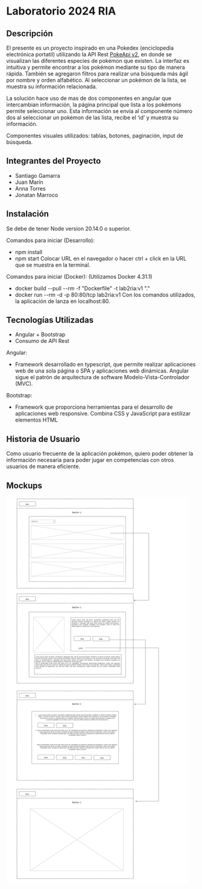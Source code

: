 # Laboratorio 2024 RIA

## Descripción

El presente es un proyecto inspirado en una Pokedex (enciclopedia electrónica portatil) utilizando la API Rest [PokeApi v2](https://github.com/angular/angular-cli), en donde se visualizan las diferentes especies de pokémon que existen. La interfaz es intuitiva y permite encontrar a los pokémon mediante su tipo de manera rápida. También se agregaron filtros para realizar una búsqueda más ágil por nombre y orden alfabético. Al seleccionar un pokémon de la lista, se muestra su información relacionada.

La solución hace uso de mas de dos componentes en angular que intercambian información, la página principal que lista a los pokémons permite seleccionar uno. Esta información se envía al componente número dos al seleccionar un pokémon de las lista, recibe el ‘id’ y muestra su información.

Componentes visuales utilizados: tablas, botones, paginación, input de búsqueda.

## Integrantes del Proyecto

* Santiago Gamarra
* Juan Marín
* Anna Torres
* Jonatan Marroco

## Instalación

Se debe de tener Node version 20.14.0 o superior.

Comandos para iniciar (Desarrollo):
* npm install
* npm start
Colocar URL en el navegador o hacer ctrl + click en la URL que se muestra en la terminal.

Comandos para iniciar (Docker):
(Utilizamos Docker 4.31.1)
* docker build --pull --rm -f "Dockerfile" -t lab2ria:v1 "."
* docker run --rm -d -p 80:80/tcp lab2ria:v1
Con los comandos utilizados, la aplicación de lanza en localhost:80.

## Tecnologías Utilizadas

* Angular + Bootstrap
* Consumo de API Rest

Angular: 
  * Framework desarrollado en typescript, que permite realizar aplicaciones web de una sola página o SPA y aplicaciones web      dinámicas. Angular sigue el patrón de arquitectura de software Modelo-Vista-Controlador (MVC).

Bootstrap: 
  * Framework que proporciona herramientas para el desarrollo de aplicaciones web responsive. Combina CSS y JavaScript para      estilizar elementos HTML

## Historia de Usuario

Como usuario frecuente de la aplicación pokémon, quiero poder obtener la información necesaria para poder jugar en competencias con otros usuarios de manera eficiente.

## Mockups

![Mockups](diagramas.jpg)
